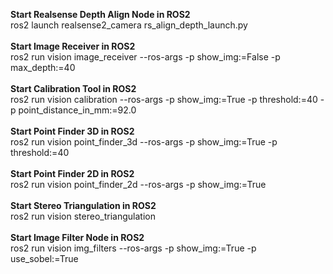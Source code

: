 **Start Realsense Depth Align Node in ROS2** <br>
ros2 launch realsense2_camera rs_align_depth_launch.py <br>
<br>
**Start Image Receiver in ROS2** <br>
ros2 run vision image_receiver --ros-args -p show_img:=False -p max_depth:=40 <br>
<br>
**Start Calibration Tool in ROS2** <br>
ros2 run vision calibration --ros-args -p show_img:=True -p threshold:=40 -p point_distance_in_mm:=92.0 <br>
<br>
**Start Point Finder 3D in ROS2** <br>
ros2 run vision point_finder_3d --ros-args -p show_img:=True -p threshold:=40 <br>
<br>
**Start Point Finder 2D in ROS2** <br>
ros2 run vision point_finder_2d --ros-args -p show_img:=True <br>
<br>
**Start Stereo Triangulation in ROS2** <br>
ros2 run vision stereo_triangulation <br>
<br>
**Start Image Filter Node in ROS2** <br>
ros2 run vision img_filters --ros-args -p show_img:=True -p use_sobel:=True <br>
<br>
